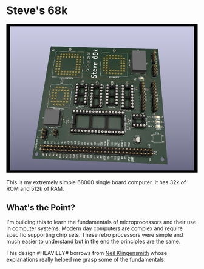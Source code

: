 # Steve's 68k

![Steve 68k](./hardware/Steve%2068k.png?raw=true "Steve 68k")

This is my extremely simple 68000 single board computer.  It has 32k of ROM and 512k of RAM.

## What's the Point?

I'm building this to learn the fundamentals of microprocessors and their use in computer systems.  Modern day computers are complex and require specific supporting chip sets.  These retro processors were simple and much easier to understand but in the end the principles are the same.


This design #HEAVILLY# borrows from [Neil Klingensmith](https://neilklingensmith.com/teaching/68khomebrew/) whose explanations really helped me grasp some of the fundamentals.